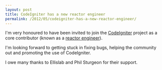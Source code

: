 ```yaml
---
layout: post
title: CodeIgniter has a new reactor engineer
permalink: /2012/05/codeigniter-has-a-new-reactor-engineer/
---
```


I'm very honoured to have been invited to join the [CodeIgniter](https://github.com/ellislab/codeigniter) project as a core contributor (known as a [reactor engineer](http://codeigniter.com/news/codeigniter_in_2011_reactor_core_uservoice/)).

I'm looking forward to getting stuck in fixing bugs, helping the community out and promoting the use of CodeIgniter.

I owe many thanks to Ellislab and Phil Sturgeon for their support.